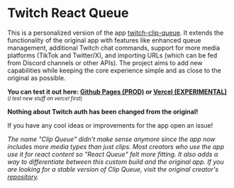 # Twitch React Queue

This is a personalized version of the app [twitch-clip-queue](https://github.com/jakemiki/twitch-clip-queue). It extends the functionality of the original app with features like enhanced queue management, additional Twitch chat commands, support for more media platforms (TikTok and Twitter/X), and importing URLs (which can be fed from Discord channels or other APIs). The project aims to add new capabilities while keeping the core experience simple and as close to the original as possible.

**You can test it out here:
[Github Pages (PROD)](https://enjoythefun.github.io/twitch-react-queue) or [Vercel (EXPERIMENTAL)](https://etf-clip-q.vercel.app/)**
<sup>(*I test new stuff on vercel first*)</sup>

**Nothing about Twitch auth has been changed from the original!**

If you have any cool ideas or improvements for the app open an issue!

*The name "Clip Queue" didn't make sense anymore since the app now includes more media types than just clips. Most creators who use the app use it for react content so "React Queue" felt more fitting. It also adds a way to differentiate between this custom build and the original app. If you are looking for a stable version of Clip Queue, visit the original creator's [repository](https://github.com/jakemiki/twitch-clip-queue).*
